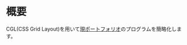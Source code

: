 # 概要
 CGL(CSS Grid Layout)を用いて[現ポートフォリオ](https://github.com/mongesan/mongesan.github.io)のプログラムを簡略化します。